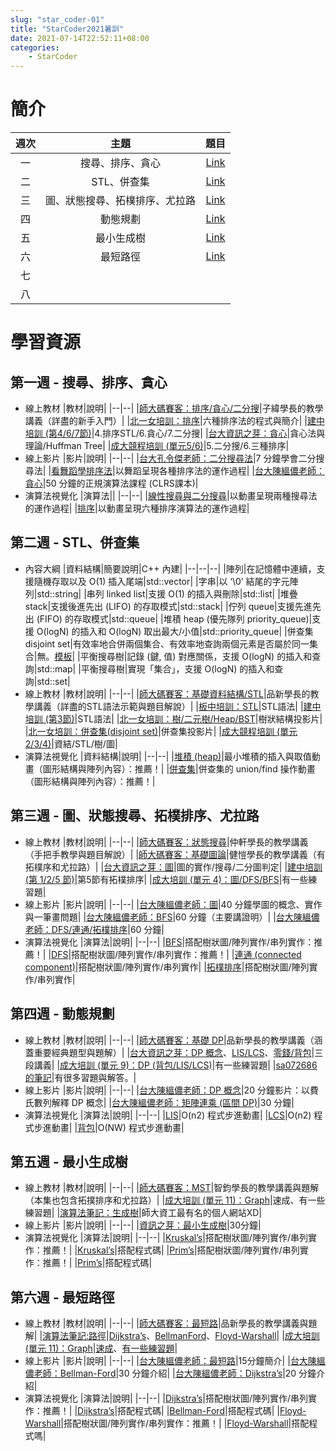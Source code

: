 ```yaml
---
slug: "star_coder-01"
title: "StarCoder2021暑訓"
date: 2021-07-14T22:52:11+08:00
categories:
    - StarCoder
---
```

# 簡介
|週次|主題|題目|
|:--:|:--:|:--:|
|一|搜尋、排序、貪心|[Link](../star_coder-02/)|
|二|STL、併查集|[Link](../star_coder-03/)|
|三|圖、狀態搜尋、拓樸排序、尤拉路|[Link](../star_coder-04)|
|四|動態規劃|[Link](../star_coder-05)|
|五|最小生成樹|[Link](../star_coder-06)|
|六|最短路徑|[Link](../star_coder-07)|
|七|||
|八|||

# 學習資源
## 第一週 - 搜尋、排序、貪心
- 線上教材
    |教材|說明|
    |--|--|
    |[師大碼賽客：排序/貪心/二分搜](https://drive.google.com/file/d/1_7Ch2G52jH8fHqlO_Atmjp9smAnvq9R4/view?usp=sharing)|子緯學長的教學講義（詳盡的新手入門）|
    |[北一女培訓：排序](https://web.fg.tp.edu.tw/~tfgcsblog/blog/wp-content/uploads/2010/12/Training-2-Sorting-All.pdf)|六種排序法的程式與簡介|
    |[建中培訓 (第4/6/7節)](https://tioj.ck.tp.edu.tw/uploads/attachment/5/12/1_2.pdf)|4.排序STL/6.貪心/7.二分搜|
    |[台大資訊之芽：貪心](https://www.csie.ntu.edu.tw/~sprout/algo2019/ppt_pdf/week05/greedy.pdf)|貪心法與理論/Huffman Tree|
    |[成大競程培訓 (單元5/6)](https://nckuacm.github.io/2019/)|5.二分搜/6.三種排序|
- 線上影片
    |影片|說明|
    |--|--|
    |[台大孔令傑老師：二分搜尋法](https://youtu.be/QVj81KR-_Hk)|7 分鐘學會二分搜尋法|
    |[看舞蹈學排序法](https://www.youtube.com/user/AlgoRythmics/videos)|以舞蹈呈現各種排序法的運作過程|
    |[台大陳縕儂老師：貪心](https://youtu.be/Q6VyP6P4ukA)|50 分鐘的正規演算法課程 (CLRS課本)|
- 演算法視覺化
    |演算法||
    |--|--|
    |[線性搜尋與二分搜尋](https://www.cs.usfca.edu/~galles/visualization/Search.html)|以動畫呈現兩種搜尋法的運作過程|
    |[排序](https://www.cs.usfca.edu/~galles/visualization/ComparisonSort.html)|以動畫呈現六種排序演算法的運作過程|
## 第二週 - STL、併查集
- 內容大綱
    |資料結構|簡要說明|C++ 內建|
    |--|--|--|
    |陣列|在記憶體中連續，支援隨機存取以及 O(1) 插入尾端|std::vector|
    |字串|以 ‘\0’ 結尾的字元陣列|std::string|
    |串列 linked list|支援 O(1) 的插入與刪除|std::list|
    |堆疊 stack|支援後進先出 (LIFO) 的存取模式|std::stack|
    |佇列 queue|支援先進先出 (FIFO) 的存取模式|std::queue|
    |堆積 heap (優先隊列 priority_queue)|支援 O(logN) 的插入和 O(logN) 取出最大/小值|std::priority_queue|
    |併查集 disjoint set|有效率地合併兩個集合、有效率地查詢兩個元素是否屬於同一集合|無。[模板](../star_coder-03/#併查集模板)|
    |平衡搜尋樹|記錄 (鍵, 值) 對應關係，支援 O(logN) 的插入和查詢|std::map|
    |平衡搜尋樹|實現「集合」，支援 O(logN) 的插入和查詢|std::set|
- 線上教材
    |教材|說明|
    |--|--|
    |[師大碼賽客：基礎資料結構/STL](https://drive.google.com/file/d/1XoAMrDslzOPR6THMBpW1Xt5xfc_9hnaA/view?usp=sharing)|品新學長的教學講義（詳盡的STL語法示範與題目解說）|
    |[板中培訓：STL](https://drive.google.com/file/d/1Gir6DKICVljhpfzW1_Q4Rhs81riPyIiW/view)|STL語法|
    |[建中培訓 (第3節)](https://tioj.ck.tp.edu.tw/uploads/attachment/5/12/1_2.pdf)|STL語法|
    |[北一女培訓：樹/二元樹/Heap/BST](http://web.fg.tp.edu.tw/~tfgcsblog/blog/wp-content/uploads/2010/12/%E6%A8%B9%E7%8B%80%E7%B5%90%E6%A7%8BTreeHeap.ppt)|樹狀結構投影片|
    |[北一女培訓：併查集(disjoint set)](http://web.fg.tp.edu.tw/~tfgcsblog/blog/wp-content/uploads/2016/07/06_1_%E9%80%B2%E9%9A%8E%E8%B3%87%E6%96%99%E7%B5%90%E6%A7%8B_Disjoint_Set.pptx)|併查集投影片|
    |[成大競程培訓 (單元2/3/4)](https://nckuacm.github.io/2019/)|資結/STL/樹/圖|
- 演算法視覺化
    |資料結構|說明|
    |--|--|
    |[堆積 (heap)](https://www.cs.usfca.edu/~galles/visualization/Heap.html)|最小堆積的插入與取值動畫（圖形結構與陣列內容）：推薦！|
    |[併查集](https://www.cs.usfca.edu/~galles/visualization/DisjointSets.html)|併查集的 union/find 操作動畫（圖形結構與陣列內容）：推薦！|
## 第三週 - 圖、狀態搜尋、拓樸排序、尤拉路
- 線上教材
    |教材|說明|
    |--|--|
    |[師大碼賽客：狀態搜尋](https://drive.google.com/file/d/1J4BtOA5YqNyHE98rqk_zQgi6VNxYK4Xy/view?usp=sharing)|仲軒學長的教學講義（手把手教學與題目解說）|
    |[師大碼賽客：基礎圖論](https://drive.google.com/file/d/1sFEu6V7Sk5RpT01SSH4P7RBOdYHXPioe/view?usp=sharing)|健愷學長的教學講義（有拓樸序和尤拉路）|
    |[台大資訊之芽：圖](https://www.csie.ntu.edu.tw/~sprout/algo2019/ppt_pdf/week04/graph.pdf)|圖的實作/搜尋/二分圖判定|
    |[建中培訓 (第 1/2/5 節)](https://tioj.ck.tp.edu.tw/uploads/attachment/5/13/3.pdf)|第5節有拓樸排序|
    |[成大培訓 (單元 4)：圖/DFS/BFS](https://nckuacm.github.io/2019/)|有一些練習題|
- 線上影片
    |影片|說明|
    |--|--|
    |[台大陳縕儂老師：圖](https://youtu.be/kQu6JS4HWbs)|40 分鐘學圖的概念、實作與一筆畫問題|
    |[台大陳縕儂老師：BFS](https://youtu.be/l8VG83k3b6g)|60 分鐘（主要講證明）|
    |[台大陳縕儂老師：DFS/連通/拓樸排序](https://youtu.be/F_20YOiLKBI)|60 分鐘|
- 演算法視覺化
    |演算法|說明|
    |--|--|
    |[BFS](https://www.cs.usfca.edu/~galles/visualization/BFS.html)|搭配樹狀圖/陣列實作/串列實作：推薦！|
    |[DFS](https://www.cs.usfca.edu/~galles/visualization/DFS.html)|搭配樹狀圖/陣列實作/串列實作：推薦！|
    |[連通 (connected component)](https://www.cs.usfca.edu/~galles/visualization/ConnectedComponent.html)|搭配樹狀圖/陣列實作/串列實作|
    |[拓樸排序](https://www.cs.usfca.edu/~galles/visualization/TopoSortDFS.html)|搭配樹狀圖/陣列實作/串列實作|
## 第四週 - 動態規劃
- 線上教材
    |教材|說明|
    |--|--|
    |[師大碼賽客：基礎 DP](https://drive.google.com/file/d/1i2jVK5B-mlC12hx_qAGMnYd0Q0eYLzMy/view?usp=sharing)|品新學長的教學講義（涵蓋重要經典題型與題解）|
    |[台大資訊之芽：DP 概念](https://www.csie.ntu.edu.tw/~sprout/algo2019/ppt_pdf/week07/dynamic_programming_1.pdf)、[LIS/LCS](https://www.csie.ntu.edu.tw/~sprout/algo2019/ppt_pdf/week07/dynamic_programming_2_1.pdf)、[零錢/背包](https://www.csie.ntu.edu.tw/~sprout/algo2019/ppt_pdf/week09/dynamic_programming_2_2.pdf)|三段講義|
    |[成大培訓 (單元 9)：DP (背包/LIS/LCS)](https://nckuacm.github.io/2019/)|有一些練習題|
    |[sa072686 的筆記](https://hackmd.io/@sa072686/DP?type=view)|有很多習題與解答。|
- 線上影片
    |影片|說明|
    |--|--|
    |[台大陳縕儂老師：DP 概念](https://youtu.be/Ovh1Pgrxc-o)|20 分鐘影片：以費氏數列解釋 DP 概念|
    |[台大陳縕儂老師：矩陣連乘 (區間 DP)](https://youtu.be/baurdahvESA)|30 分鐘|
- 演算法視覺化
    |演算法|說明|
    |--|--|
    |[LIS](https://algorithm-visualizer.org/dynamic-programming/longest-increasing-subsequence)|O(n2) 程式步進動畫|
    |[LCS](https://algorithm-visualizer.org/dynamic-programming/longest-common-subsequence)|O(n2) 程式步進動畫|
    |[背包](https://algorithm-visualizer.org/dynamic-programming/knapsack-problem)|O(NW) 程式步進動畫|

## 第五週 - 最小生成樹
- 線上教材
    |教材|說明|
    |--|--|
    |[師大碼賽客：MST](https://drive.google.com/file/d/1GRIOvPBGcm2655oochxr6sgtNiRvFdft/view?usp=sharing)|智鈞學長的教學講義與題解（本集也包含拓撲排序和尤拉路）|
    |[成大培訓 (單元 11)：Graph](https://nckuacm.github.io/2019/)|速成、有一些練習題|
    |[演算法筆記：生成樹](http://web.ntnu.edu.tw/~algo/SpanningTree.html)|師大資工最有名的個人網站XD|
- 線上影片
    |影片|說明|
    |--|--|
    |[資訊之芽：最小生成樹](https://youtu.be/NXfNZa3rKD0)|30分鐘|
- 演算法視覺化
    |演算法|說明|
    |--|--|
    |[Kruskal’s](https://www.cs.usfca.edu/~galles/visualization/Kruskal.html)|搭配樹狀圖/陣列實作/串列實作：推薦！|
    |[Kruskal’s](https://algorithm-visualizer.org/greedy/kruskals-minimum-spanning-tree)|搭配程式碼|
    |[Prim’s](https://www.cs.usfca.edu/~galles/visualization/Prim.html)|搭配樹狀圖/陣列實作/串列實作：推薦！|
    |[Prim’s](https://algorithm-visualizer.org/greedy/prims-minimum-spanning-tree)|搭配程式碼|

## 第六週 - 最短路徑
- 線上教材
    |教材|說明|
    |--|--|
    |[師大碼賽客：最短路](https://drive.google.com/file/d/1-xLiguIFiUyvvQSbe5mJ40P10UaKDm_C/view?usp=sharing)|品新學長的教學講義與題解|
    |[演算法筆記:路徑](http://web.ntnu.edu.tw/~algo/Path.html)|[Dijkstra’s](http://web.ntnu.edu.tw/~algo/Path.html#4)、[BellmanFord](http://web.ntnu.edu.tw/~algo/Path2.html#2)、[Floyd-Warshall](http://web.ntnu.edu.tw/~algo/Path2.html#6)|
    |[成大培訓 (單元 11)：Graph](https://nckuacm.github.io/2019/)|[速成](https://hackmd.io/@3xOSPTI6QMGdj6jgMMe08w/SkCtEVcq4?type=view#Single-Source-Shortest-Paths)、[有一些練習題](https://hackmd.io/@3xOSPTI6QMGdj6jgMMe08w/rJSy4HZoN?type=view)|
- 線上影片
    |影片|說明|
    |--|--|
    |[台大陳縕儂老師：最短路](https://youtu.be/2CHyUZ9ZCao)|15分鐘簡介|
    |[台大陳縕儂老師：Bellman-Ford](https://youtu.be/oxaKYsQaFxk)|30 分鐘介紹|
    |[台大陳縕儂老師：Dijkstra’s](https://youtu.be/1Q0Y8qmG8is)|20 分鐘介紹|
- 演算法視覺化
    |演算法|說明|
    |--|--|
    |[Dijkstra’s](https://www.cs.usfca.edu/~galles/visualization/Dijkstra.html)|搭配樹狀圖/陣列實作/串列實作：推薦！|
    |[Dijkstra’s](https://algorithm-visualizer.org/greedy/dijkstras-shortest-path)|搭配程式碼|
    |[Bellman-Ford](https://algorithm-visualizer.org/dynamic-programming/bellman-fords-shortest-path)|搭配程式碼|
    |[Floyd-Warshall](https://www.cs.usfca.edu/~galles/visualization/Floyd.html)|搭配樹狀圖/陣列實作/串列實作：推薦！|
    |[Floyd-Warshall](https://algorithm-visualizer.org/dynamic-programming/floyd-warshalls-shortest-path)|搭配程式嗎|
